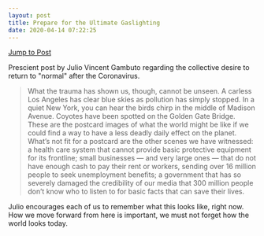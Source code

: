 ```yaml
---
layout: post
title: Prepare for the Ultimate Gaslighting
date: 2020-04-14 07:22:25
---
```

[Jump to Post](https://forge.medium.com/prepare-for-the-ultimate-gaslighting-6a8ce3f0a0e0)

Prescient post by Julio Vincent Gambuto regarding the collective desire to return to "normal" after the Coronavirus.

> What the trauma has shown us, though, cannot be unseen. A carless Los Angeles has clear blue skies as pollution has simply stopped. In a quiet New York, you can hear the birds chirp in the middle of Madison Avenue. Coyotes have been spotted on the Golden Gate Bridge. These are the postcard images of what the world might be like if we could find a way to have a less deadly daily effect on the planet. What’s not fit for a postcard are the other scenes we have witnessed: a health care system that cannot provide basic protective equipment for its frontline; small businesses — and very large ones — that do not have enough cash to pay their rent or workers, sending over 16 million people to seek unemployment benefits; a government that has so severely damaged the credibility of our media that 300 million people don’t know who to listen to for basic facts that can save their lives.

Julio encourages each of us to remember what this looks like, right now. How we move forward from here is important, we must not forget how the world looks today. 
